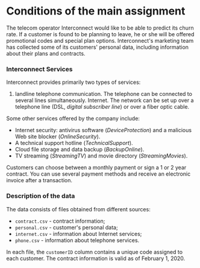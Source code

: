 # Conditions of the main assignment

The telecom operator Interconnect would like to be able to predict its churn rate. If a customer is found to be planning to leave, he or she will be offered promotional codes and special plan options. Interconnect's marketing team has collected some of its customers' personal data, including information about their plans and contracts.

### Interconnect Services

Interconnect provides primarily two types of services:

1. landline telephone communication. The telephone can be connected to several lines simultaneously.
   Internet. The network can be set up over a telephone line (DSL, _digital subscriber line_) or over a fiber optic cable.

Some other services offered by the company include:

- Internet security: antivirus software (_DeviceProtection_) and a malicious Web site blocker (_OnlineSecurity_).
- A technical support hotline (_TechnicalSupport_).
- Cloud file storage and data backup (_BackupOnline_).
- TV streaming (_StreamingTV_) and movie directory (_StreamingMovies_).

Customers can choose between a monthly payment or sign a 1 or 2 year contract. You can use several payment methods and receive an electronic invoice after a transaction.

### Description of the data

The data consists of files obtained from different sources:

- `contract.csv` - contract information;
- `personal.csv` - customer's personal data;
- `internet.csv` - information about Internet services;
- `phone.csv` - information about telephone services.

In each file, the `customerID` column contains a unique code assigned to each customer. The contract information is valid as of February 1, 2020.
